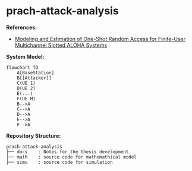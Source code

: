 # prach-attack-analysis

**References:**
- [Modeling and Estimation of One-Shot Random Access for Finite-User Multichannel Slotted ALOHA Systems](https://ieeexplore.ieee.org/document/6211364)

**System Model:**
```mermaid
flowchart TD
    A[BaseStation]
    B[[Attacker]]
    C(UE 1)
    D(UE 2)
    E(...)
	F(UE M)
    B-->A
    C-->A
    D-->A
	E-->A
	F-->A
```

**Repository Structure:**
```
prach-attack-analysis
├── docs    : Notes for the thesis development
├── math    : source code for mathemathical model
├── simu    : source code for simulation
```
